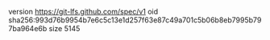 version https://git-lfs.github.com/spec/v1
oid sha256:993d76b9954b7e6c5c13e1d257f63e87c49a701c5b06b8eb7995b797ba964e6b
size 5145
